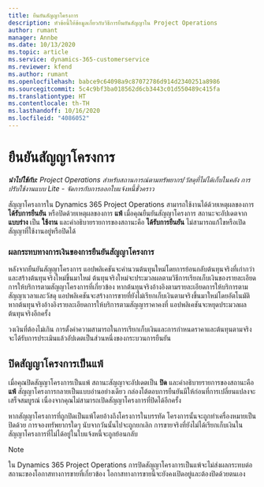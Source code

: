 ```yaml
---
title: ยืนยันสัญญาโครงการ
description: หัวข้อนี้ให้ข้อมูลเกี่ยวกับวิธีการยืนยันสัญญาใน Project Operations
author: rumant
manager: Annbe
ms.date: 10/13/2020
ms.topic: article
ms.service: dynamics-365-customerservice
ms.reviewer: kfend
ms.author: rumant
ms.openlocfilehash: babce9c64098a9c87072786d914d2340251a8986
ms.sourcegitcommit: 5c4c9bf3ba018562d6cb3443c01d550489c415fa
ms.translationtype: HT
ms.contentlocale: th-TH
ms.lasthandoff: 10/16/2020
ms.locfileid: "4086052"
---
```

# <a name="confirm-a-project-contract"></a>ยืนยันสัญญาโครงการ

_**นำไปใช้กับ:** Project Operations สำหรับสถานการณ์ตามทรัพยากร/วัสดุที่ไม่ได้เก็บในคลัง การปรับใช้งานแบบ Lite - จัดการกับการออกใบแจ้งหนี้ชั่วคราว_

สัญญาโครงการใน Dynamics 365 Project Operations สามารถใช้งานได้ด้วยเหตุผลของการ **ได้รับการยืนยัน** หรือปิดด้วยเหตุผลของการ **แพ้** เมื่อคุณยืนยันสัญญาโครงการ สถานะจะอัปเดตจาก **แบบร่าง** เป็น **ใช้งาน** และคำอธิบายรายการของสถานะคือ **ได้รับการยืนยัน** ไม่สามารถแก้ไขหรือเปิดสัญญาที่ใช้งานอยู่หรือปิดได้ 

### <a name="financial-impact-of-confirming-a-project-contract"></a>ผลกระทบทางการเงินของการยืนยันสัญญาโครงการ

หลังจากยืนยันสัญญาโครงการ แอปพลิเคชันจะคำนวนต้นทุนใหม่โดยการย้อนกลับต้นทุนจริงที่เก่ากว่าและสร้างต้นทุนจริงใหม่ขึ้นมาใหม่ ต้นทุนจริงใหม่จะประมวลผลตามวิธีการเรียกเก็บเงินของรายละเอียดการให้บริการตามสัญญาโครงการที่เกี่ยวข้อง หากต้นทุนจริงอ้างอิงตามรายละเอียดการให้บริการตามสัญญาเวลาและวัสดุ แอปพลิเคชันจะสร้างการขายที่ยังไม่เรียกเก็บเงินตามจริงขึ้นมาใหม่โดยอัตโนมัติ หากต้นทุนจริงอ้างอิงรายละเอียดการให้บริการตามสัญญาราคาคงที่ แอปพลิเคชันจะหยุดประมวลผลต้นทุนจริงอีกครั้ง

วงเงินที่ต้องไม่เกิน การตั้งค่าความสามารถในการเรียกเก็บเงินและการกำหนดราคาและต้นทุนตามจริงจะได้รับการประเมินแล้วอัปเดตเป็นส่วนหนึ่งของกระบวนการยืนยัน

## <a name="close-a-project-contract-as-lost"></a>ปิดสัญญาโครงการเป็นแพ้

เมื่อคุณปิดสัญญาโครงการเป็นแพ้ สถานะสัญญาจะอัปเดตเป็น **ปิด** และคำอธิบายรายการของสถานะคือ **แพ้** สัญญาโครงการกลายเป็นแบบอ่านอย่างเดียว กล่องโต้ตอบการยืนยันมีให้ก่อนที่การเปลี่ยนแปลงจะเสร็จสมบูรณ์ เนื่องจากคุณไม่สามารถเปิดสัญญาโครงการที่ปิดได้อีกครั้ง

หากสัญญาโครงการที่ถูกปิดเป็นแพ้โดยอ้างถึงโครงการในบรรทัด โครงการนั้นจะถูกทำเครื่องหมายเป็นปิดด้วย การจองทรัพยากรใดๆ นับจากวันนั้นไปจะถูกยกเลิก การขายจริงที่ยังไม่ได้เรียกเก็บเงินในสัญญาโครงการที่ไม่ได้อยู่ในใบแจ้งหนี้จะถูกย้อนกลับ

> [!NOTE]
> ใน Dynamics 365 Project Operations การปิดสัญญาโครงการเป็นแพ้จะไม่ส่งผลกระทบต่อสถานะของโอกาสทางการขายที่เกี่ยวข้อง โอกาสทางการขายนี้จะยังคงเปิดอยู่และต้องปิดด้วยตนเอง
